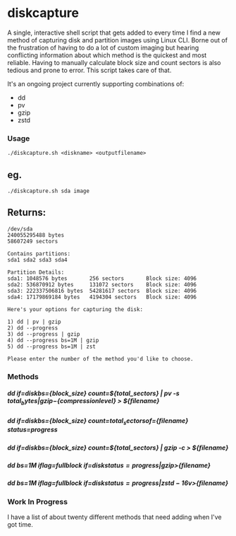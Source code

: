 # diskcapture
A single, interactive shell script that gets added to every time I find a new method of capturing disk and partition images using Linux CLI. Borne out of the frustration of having to do a lot of custom imaging but hearing conflicting information about which method is the quickest and most reliable. Having to manually calculate block size and count sectors is also tedious and prone to error. This script takes care of that.

It's an ongoing project currently supporting combinations of:
- dd
- pv
- gzip
- zstd

### Usage
```
./diskcapture.sh <diskname> <outputfilename>
```
## eg.
```
./diskcapture.sh sda image
```
## Returns:
```
/dev/sda
240055295488 bytes
58607249 sectors

Contains partitions:
sda1 sda2 sda3 sda4

Partition Details:
sda1: 1048576 bytes       256 sectors       Block size: 4096
sda2: 536870912 bytes     131072 sectors    Block size: 4096
sda3: 222337506816 bytes  54281617 sectors  Block size: 4096
sda4: 17179869184 bytes   4194304 sectors   Block size: 4096

Here's your options for capturing the disk:

1) dd | pv | gzip
2) dd --progress
3) dd --progress | gzip
4) dd --progress bs=1M | gzip
5) dd --progress bs=1M | zst

Please enter the number of the method you'd like to choose.
```
### Methods
##### dd if=${disk} bs=${block_size} count=${total_sectors} | pv -s ${total_bytes} | gzip -${compressionlevel} > ${filename}
##### dd if=${disk} bs=${block_size} count=${total_sectors} of=${filename} status=progress
##### dd if=${disk} bs=${block_size} count=${total_sectors} | gzip -c > ${filename}
##### dd bs=1M iflag=fullblock if=${disk} status=progress | gzip >${filename}
##### dd bs=1M iflag=fullblock if=${disk} status=progress | zstd -16v >${filename}

### Work In Progress
I have a list of about twenty different methods that need adding when I've got time.
